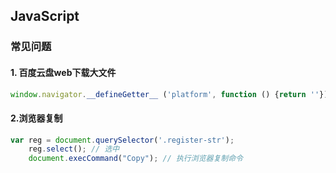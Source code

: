 ## JavaScript
### 常见问题

#### 1. 百度云盘web下载大文件
```javascript
window.navigator.__defineGetter__ ('platform', function () {return ''});
```

#### 2.浏览器复制
```javascript
var reg = document.querySelector('.register-str');
    reg.select(); // 选中
    document.execCommand("Copy"); // 执行浏览器复制命令
```